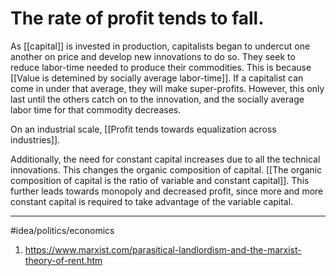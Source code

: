 # The rate of profit tends to fall.
As [[capital]] is invested in production, capitalists began to undercut one another on price and develop new innovations to do so. They seek to reduce labor-time needed to produce their commodities. This is because [[Value is detemined by socially average labor-time]]. If a capitalist can come in under that average, they will make super-profits. However, this only last until the others catch on to the innovation, and the socially average labor time for that commodity decreases. 

On an industrial scale, [[Profit tends towards equalization across industries]].

Additionally, the need for constant capital increases due to all the technical innovations. This changes the organic composition of capital. [[The organic composition of capital is the ratio of variable and constant capital]]. This further leads towards monopoly and decreased profit, since more and more constant capital is required to take advantage of the variable capital. 

---
#idea/politics/economics 

1. https://www.marxist.com/parasitical-landlordism-and-the-marxist-theory-of-rent.htm